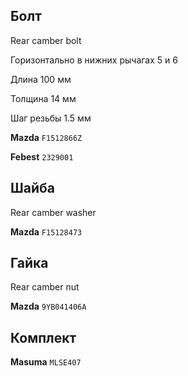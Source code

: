 ## Болт

Rear camber bolt

Горизонтально в нижних рычагах 5 и 6

Длина 100 мм

Толщина 14 мм

Шаг резьбы 1.5 мм

__Mazda__ `F1512866Z`

__Febest__ `2329001`

## Шайба

Rear camber washer

__Mazda__ `F15128473`

## Гайка

Rear camber nut

__Mazda__ `9YB041406A`

## Комплект

__Masuma__ `MLSE407`
